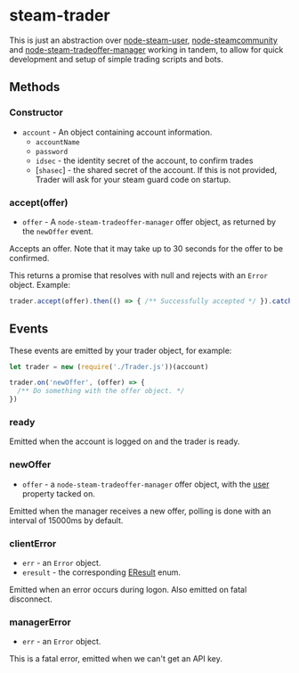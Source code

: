 # steam-trader

This is just an abstraction over [node-steam-user](https://github.com/DoctorMcKay/node-steam-user),
[node-steamcommunity](https://github.com/DoctorMcKay/node-steamcommunity) and
[node-steam-tradeoffer-manager](https://github.com/DoctorMcKay/node-steam-tradeoffer-manager) working in tandem, to
allow for quick development and setup of simple trading scripts and bots.

## Methods

### Constructor

- `account` - An object containing account information.
  - `accountName`
  - `password`
  - `idsec` - the identity secret of the account, to confirm trades
  - [`shasec`] - the shared secret of the account. If this is not provided, Trader will ask for your steam guard code on startup.

### accept(offer)

- `offer` - A `node-steam-tradeoffer-manager` offer object, as returned by the `newOffer` event.

Accepts an offer. Note that it may take up to 30 seconds for the offer to be confirmed.

This returns a promise that resolves with null and rejects with an `Error` object. Example:
```javascript
trader.accept(offer).then(() => { /** Successfully accepted */ }).catch(err => console.error(err))
```

## Events

These events are emitted by your trader object, for example:
```javascript
let trader = new (require('./Trader.js'))(account)

trader.on('newOffer', (offer) => {
  /** Do something with the offer object. */
})
```

### ready

Emitted when the account is logged on and the trader is ready.

### newOffer

- `offer` - a `node-steam-tradeoffer-manager` offer object, with the [user](https://github.com/DoctorMcKay/node-steamcommunity/wiki/CSteamUser) property tacked on.

Emitted when the manager receives a new offer, polling is done with an interval of 15000ms by default.

### clientError

- `err` - an `Error` object.
- `eresult` - the corresponding [EResult](https://github.com/SteamRE/SteamKit/blob/SteamKit_1.6.3/Resources/SteamLanguage/eresult.steamd) enum.

Emitted when an error occurs during logon. Also emitted on fatal disconnect.

### managerError

- `err` - an `Error` object.

This is a fatal error, emitted when we can't get an API key.
